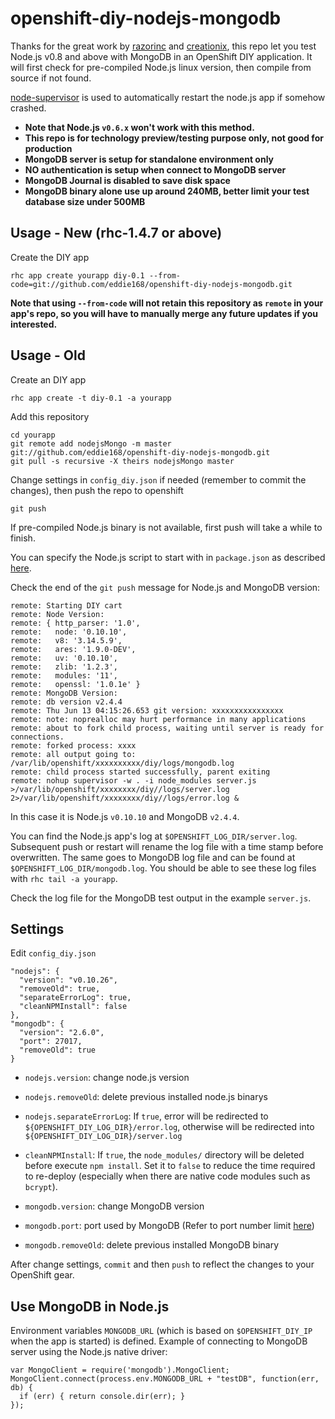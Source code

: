 openshift-diy-nodejs-mongodb
============================

Thanks for the great work by [razorinc](https://github.com/razorinc/redis-openshift-example) and [creationix](https://github.com/creationix/nvm/), this repo let you test Node.js v0.8 and above with MongoDB in an OpenShift DIY application. It will first check for pre-compiled Node.js linux version, then compile from source if not found.

[node-supervisor](https://github.com/isaacs/node-supervisor) is used to automatically restart the node.js app if somehow crashed.

- **Note that Node.js `v0.6.x` won't work with this method.**
- **This repo is for technology preview/testing purpose only, not good for production**
- **MongoDB server is setup for standalone environment only**
- **NO authentication is setup when connect to MongoDB server**
- **MongoDB Journal is disabled to save disk space**
- **MongoDB binary alone use up around 240MB, better limit your test database size under 500MB**

Usage - New (rhc-1.4.7 or above)
--------------------------------
Create the DIY app

    rhc app create yourapp diy-0.1 --from-code=git://github.com/eddie168/openshift-diy-nodejs-mongodb.git

**Note that using `--from-code` will not retain this repository as `remote` in your app's repo, so you will have to manually merge any future updates if you interested.**

Usage - Old
-----------

Create an DIY app

    rhc app create -t diy-0.1 -a yourapp

Add this repository

    cd yourapp
    git remote add nodejsMongo -m master git://github.com/eddie168/openshift-diy-nodejs-mongodb.git
    git pull -s recursive -X theirs nodejsMongo master

Change settings in `config_diy.json` if needed (remember to commit the changes), then push the repo to openshift

    git push

If pre-compiled Node.js binary is not available, first push will take a while to finish.

You can specify the Node.js script to start with in `package.json` as described [here](https://openshift.redhat.com/community/kb/kb-e1048-how-can-i-run-my-own-nodejs-script).

Check the end of the `git push` message for Node.js and MongoDB version:

    remote: Starting DIY cart
    remote: Node Version:
    remote: { http_parser: '1.0',
    remote:   node: '0.10.10',
    remote:   v8: '3.14.5.9',
    remote:   ares: '1.9.0-DEV',
    remote:   uv: '0.10.10',
    remote:   zlib: '1.2.3',
    remote:   modules: '11',
    remote:   openssl: '1.0.1e' }
    remote: MongoDB Version:
    remote: db version v2.4.4
	remote: Thu Jun 13 04:15:26.653 git version: xxxxxxxxxxxxxxxx
	remote: note: noprealloc may hurt performance in many applications
	remote: about to fork child process, waiting until server is ready for connections.
	remote: forked process: xxxx
	remote: all output going to: /var/lib/openshift/xxxxxxxxxx/diy/logs/mongodb.log
	remote: child process started successfully, parent exiting
	remote: nohup supervisor -w . -i node_modules server.js >/var/lib/openshift/xxxxxxxx/diy//logs/server.log 2>/var/lib/openshift/xxxxxxxx/diy//logs/error.log &

In this case it is Node.js `v0.10.10` and MongoDB `v2.4.4`.

You can find the Node.js app's log at `$OPENSHIFT_LOG_DIR/server.log`. Subsequent push or restart will rename the log file with a time stamp before overwritten. The same goes to MongoDB log file and can be found at `$OPENSHIFT_LOG_DIR/mongodb.log`. You should be able to see these log files with `rhc tail -a yourapp`.

Check the log file for the MongoDB test output in the example `server.js`.

Settings
--------

Edit `config_diy.json`

    "nodejs": {
      "version": "v0.10.26",
      "removeOld": true,
      "separateErrorLog": true,
      "cleanNPMInstall": false
    },
    "mongodb": {
      "version": "2.6.0",
      "port": 27017,
      "removeOld": true
    }

- `nodejs.version`: change node.js version
- `nodejs.removeOld`: delete previous installed node.js binarys
- `nodejs.separateErrorLog`: If `true`, error will be redirected to `${OPENSHIFT_DIY_LOG_DIR}/error.log`, otherwise will be redirected into `${OPENSHIFT_DIY_LOG_DIR}/server.log`
- `cleanNPMInstall`: If `true`, the `node_modules/` directory will be deleted before execute `npm install`. Set it to `false` to reduce the time required to re-deploy (especially when there are native code modules such as `bcrypt`).

- `mongodb.version`: change MongoDB version
- `mongodb.port`: port used by MongoDB (Refer to port number limit [here](https://openshift.redhat.com/community/kb/kb-e1038-i-cant-bind-to-a-port))
- `mongodb.removeOld`: delete previous installed MongoDB binary

After change settings, `commit` and then `push` to reflect the changes to your OpenShift gear.


Use MongoDB in Node.js
----------------------

Environment variables `MONGODB_URL` (which is based on `$OPENSHIFT_DIY_IP` when the app is started) is defined. Example of connecting to MongoDB server using the Node.js native driver:

	var MongoClient = require('mongodb').MongoClient;
	MongoClient.connect(process.env.MONGODB_URL + "testDB", function(err, db) {
  	  if (err) { return console.dir(err); }
  	});


